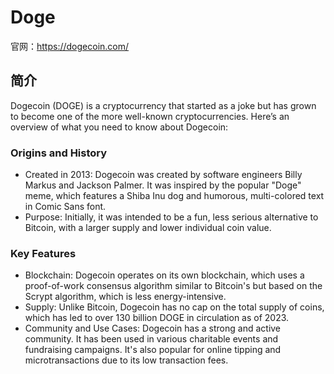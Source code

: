
# Doge

官网：https://dogecoin.com/

## 简介
Dogecoin (DOGE) is a cryptocurrency that started as a joke but has grown to become one of the more well-known cryptocurrencies. Here’s an overview of what you need to know about Dogecoin:

### Origins and History
- Created in 2013: Dogecoin was created by software engineers Billy Markus and Jackson Palmer. It was inspired by the popular "Doge" meme, which features a Shiba Inu dog and humorous, multi-colored text in Comic Sans font.
- Purpose: Initially, it was intended to be a fun, less serious alternative to Bitcoin, with a larger supply and lower individual coin value.

### Key Features
- Blockchain: Dogecoin operates on its own blockchain, which uses a proof-of-work consensus algorithm similar to Bitcoin's but based on the Scrypt algorithm, which is less energy-intensive.
- Supply: Unlike Bitcoin, Dogecoin has no cap on the total supply of coins, which has led to over 130 billion DOGE in circulation as of 2023.
- Community and Use Cases: Dogecoin has a strong and active community. It has been used in various charitable events and fundraising campaigns. It's also popular for online tipping and microtransactions due to its low transaction fees.
